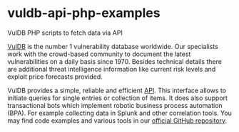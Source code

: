 # vuldb-api-php-examples
VulDB PHP scripts to fetch data via API

<a href="https://vuldb.com/">VulDB</a> is the number 1 vulnerability database worldwide. Our specialists work with the crowd-based community to document the latest vulnerabilities on a daily basis since 1970. Besides technical details there are additional threat intelligence information like current risk levels and exploit price forecasts provided.

VulDB provides a simple, reliable and efficient <a href="https://vuldb.com/?kb.api">API</a>. This interface allows to initiate queries for single entries or collection of items. It does also support transactional bots which implement robotic business process automation (BPA). For example collecting data in Splunk and other correlation tools. You may find code examples and various tools in our <a href="https://github.com/vuldb">official GitHub repository</a>.

